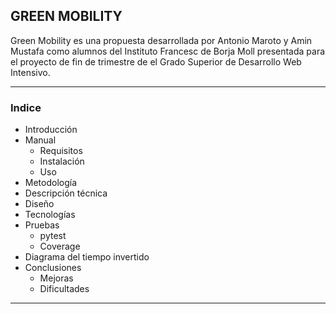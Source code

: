 ## GREEN MOBILITY 

Green Mobility es una propuesta desarrollada por Antonio Maroto y Amin Mustafa como alumnos del Instituto Francesc de Borja Moll presentada para el proyecto de fin de trimestre de el Grado Superior de Desarrollo Web Intensivo. 

---
### Indice 

- Introducción
- Manual
    - Requisitos
    - Instalación
    - Uso
- Metodología
- Descripción técnica
- Diseño
- Tecnologías
- Pruebas
    - pytest
    - Coverage
- Diagrama del tiempo invertido
- Conclusiones
    - Mejoras
    - Dificultades

---
